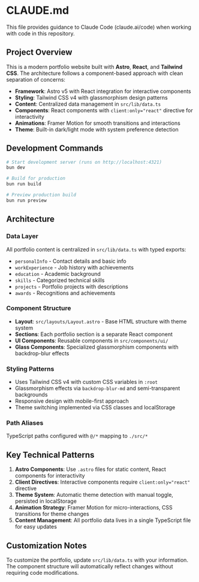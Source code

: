 # CLAUDE.md

This file provides guidance to Claude Code (claude.ai/code) when working with code in this repository.

## Project Overview

This is a modern portfolio website built with **Astro**, **React**, and **Tailwind CSS**. The architecture follows a component-based approach with clean separation of concerns:

- **Framework**: Astro v5 with React integration for interactive components
- **Styling**: Tailwind CSS v4 with glassmorphism design patterns
- **Content**: Centralized data management in `src/lib/data.ts`
- **Components**: React components with `client:only="react"` directive for interactivity
- **Animations**: Framer Motion for smooth transitions and interactions
- **Theme**: Built-in dark/light mode with system preference detection

## Development Commands

```bash
# Start development server (runs on http://localhost:4321)
bun dev

# Build for production
bun run build

# Preview production build
bun run preview
```

## Architecture

### Data Layer
All portfolio content is centralized in `src/lib/data.ts` with typed exports:
- `personalInfo` - Contact details and basic info
- `workExperience` - Job history with achievements
- `education` - Academic background
- `skills` - Categorized technical skills
- `projects` - Portfolio projects with descriptions
- `awards` - Recognitions and achievements

### Component Structure
- **Layout**: `src/layouts/Layout.astro` - Base HTML structure with theme system
- **Sections**: Each portfolio section is a separate React component
- **UI Components**: Reusable components in `src/components/ui/`
- **Glass Components**: Specialized glassmorphism components with backdrop-blur effects

### Styling Patterns
- Uses Tailwind CSS v4 with custom CSS variables in `:root`
- Glassmorphism effects via `backdrop-blur-md` and semi-transparent backgrounds
- Responsive design with mobile-first approach
- Theme switching implemented via CSS classes and localStorage

### Path Aliases
TypeScript paths configured with `@/*` mapping to `./src/*`

## Key Technical Patterns

1. **Astro Components**: Use `.astro` files for static content, React components for interactivity
2. **Client Directives**: Interactive components require `client:only="react"` directive
3. **Theme System**: Automatic theme detection with manual toggle, persisted in localStorage
4. **Animation Strategy**: Framer Motion for micro-interactions, CSS transitions for theme changes
5. **Content Management**: All portfolio data lives in a single TypeScript file for easy updates

## Customization Notes

To customize the portfolio, update `src/lib/data.ts` with your information. The component structure will automatically reflect changes without requiring code modifications.